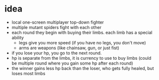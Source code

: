 # idea
- local one-screen multiplayer top-down fighter
- multiple mutant spiders fight with each other
- each round they begin with buying their limbs. each limb has a special ability
  - legs give you more speed (if you have no legs, you don't move)
  - arms are weapons (like chainsaw, gun, or just fist)
- if you lose your hp, you go to the next round.
- hp is separate from the limbs, it is currency to use to buy limbs (could be multiple round where you gain some hp after each round)
- the winner gains less hp back than the loser, who gets fully healed, but loses most limbs
